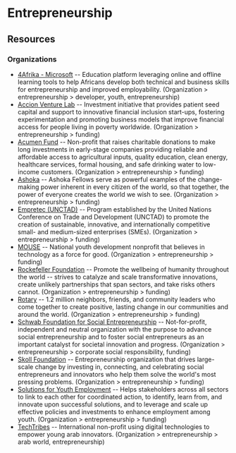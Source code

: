 # Entrepreneurship

## Resources

### Organizations

- [4Afrika - Microsoft](http://microsoft.com/africa/4afrika) -- Education platform leveraging online and offline learning tools to help Africans develop both technical and business skills for entrepreneurship and improved employability. (Organization > entrepreneurship > developer, youth, entrepreneurship)
- [Accion Venture Lab](http://accion.org/venturelab) -- Investment initiative that provides patient seed capital and support to innovative financial inclusion start-ups, fostering experimentation and promoting business models that improve financial access for people living in poverty worldwide. (Organization > entrepreneurship > funding)
- [Acumen Fund](http://acumen.org) -- Non-profit that raises charitable donations to make long investments in early-stage companies providing reliable and affordable access to agricultural inputs, quality education, clean energy, healthcare services, formal housing, and safe drinking water to low-income customers. (Organization > entrepreneurship > funding)
- [Ashoka](http://ashoka.org/) -- Ashoka Fellows serve as powerful examples of the change-making power inherent in every citizen of the world, so that together, the power of everyone creates the world we wish to see. (Organization > entrepreneurship > funding)
- [Empretec (UNCTAD)](http://empretec.unctad.org/) -- Program established by the United Nations Conference on Trade and Development (UNCTAD) to promote the creation of sustainable, innovative, and internationally competitive small- and medium-sized enterprises (SMEs). (Organization > entrepreneurship > funding)
- [MOUSE](http://mouse.org/) -- National youth development nonprofit that believes in technology as a force for good. (Organization > entrepreneurship > funding)
- [Rockefeller Foundation](http://rockefellerfoundation.org/) -- Promote the wellbeing of humanity throughout the world -- strives to catalyze and scale transformative innovations, create unlikely partnerships that span sectors, and take risks others cannot. (Organization > entrepreneurship > funding)
- [Rotary](http://rotary.org/) -- 1.2 million neighbors, friends, and community leaders who come together to create positive, lasting change in our communities and around the world. (Organization > entrepreneurship > funding)
- [Schwab Foundation for Social Entrepreneurship](http://www.schwabfound.org/) -- Not-for-profit, independent and neutral organization with the purpose to advance social entrepreneurship and to foster social entrepreneurs as an important catalyst for societal innovation and progress. (Organization > entrepreneurship > corporate social responsibility, funding)
- [Skoll Foundation](http://skollfoundation.org/) -- Entrepreneurship organization that drives large-scale change by investing in, connecting, and celebrating social entrepreneurs and innovators who help them solve the world's most pressing problems. (Organization > entrepreneurship > funding)
- [Solutions for Youth Employment](https://www.s4ye.org/) -- Helps stakeholders across all sectors to link to each other for coordinated action, to identify, learn from, and innovate upon successful solutions, and to leverage and scale up effective policies and investments to enhance employment among youth. (Organization > entrepreneurship > funding)
- [TechTribes](http://techtribes.org/) -- International non-profit using digital technologies to empower young arab innovators. (Organization > entrepreneurship > arab world, entrepreneurship)


